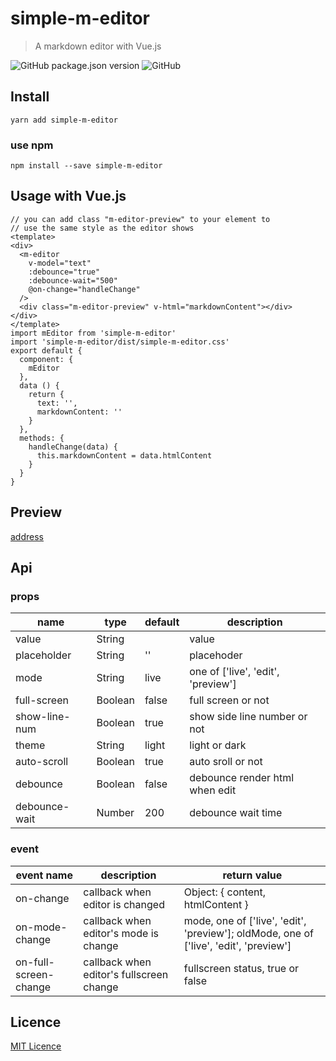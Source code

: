 # simple-m-editor

> A markdown editor with Vue.js

![GitHub package.json version](https://img.shields.io/github/package-json/v/hellomrbigshot/simple-m-editor)
![GitHub](https://img.shields.io/github/license/hellomrbigshot/simple-m-editor)

## Install
```
yarn add simple-m-editor
```
### use npm
```
npm install --save simple-m-editor
```

## Usage with Vue.js

```
// you can add class "m-editor-preview" to your element to
// use the same style as the editor shows
<template>
<div>
  <m-editor
    v-model="text"
    :debounce="true"
    :debounce-wait="500"
    @on-change="handleChange"
  />
  <div class="m-editor-preview" v-html="markdownContent"></div>
</div>
</template>
import mEditor from 'simple-m-editor'
import 'simple-m-editor/dist/simple-m-editor.css'
export default {
  component: {
    mEditor
  },
  data () {
    return {
      text: '',
      markdownContent: ''
    }
  },
  methods: {
    handleChange(data) {
      this.markdownContent = data.htmlContent
    }
  }
}
```

## Preview

[address](https://hellomrbigshot.github.io/simple-m-editor/dist/index.html)

## Api

### props

| name       | type   | default     | description     |
| ---------- | -------| ----------- | --------------- |
| value      | String |             | value           |
| placeholder| String | ''     | placehoder      |
| mode       | String | live        | one of ['live', 'edit', 'preview']|
| full-screen | Boolean| false       | full screen or not |
| show-line-num| Boolean| true        | show side line number or not |
| theme      | String | light       | light or dark   |
| auto-scroll| Boolean| true        | auto sroll or not |
| debounce | Boolean | false | debounce render html when edit |
| debounce-wait | Number | 200 | debounce wait time |



### event

| event name | description | return value |
| -------  | ------ | -----------    |
| on-change | callback when editor is changed | Object: { content, htmlContent } |
| on-mode-change | callback when editor's mode is change | mode, one of ['live', 'edit', 'preview']; oldMode, one of ['live', 'edit', 'preview'] |
| on-full-screen-change | callback when editor's fullscreen change | fullscreen status, true or false |


## Licence

[MIT Licence](./LICENSE)
